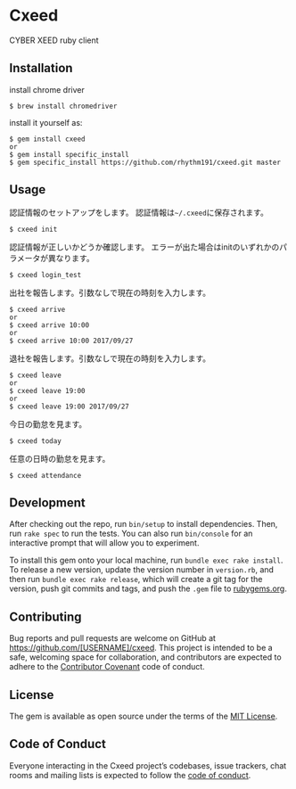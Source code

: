 # Cxeed

CYBER XEED ruby client

## Installation

install chrome driver

    $ brew install chromedriver


install it yourself as:

    $ gem install cxeed
    or
    $ gem install specific_install
    $ gem specific_install https://github.com/rhythm191/cxeed.git master


## Usage

認証情報のセットアップをします。
認証情報は`~/.cxeed`に保存されます。

    $ cxeed init

認証情報が正しいかどうか確認します。
エラーが出た場合はinitのいずれかのパラメータが異なります。

    $ cxeed login_test

出社を報告します。引数なしで現在の時刻を入力します。

    $ cxeed arrive
    or
    $ cxeed arrive 10:00
    or
    $ cxeed arrive 10:00 2017/09/27
    
退社を報告します。引数なしで現在の時刻を入力します。

    $ cxeed leave
    or
    $ cxeed leave 19:00
    or
    $ cxeed leave 19:00 2017/09/27

今日の勤怠を見ます。

    $ cxeed today
    
任意の日時の勤怠を見ます。

    $ cxeed attendance


## Development

After checking out the repo, run `bin/setup` to install dependencies. Then, run `rake spec` to run the tests. You can also run `bin/console` for an interactive prompt that will allow you to experiment.

To install this gem onto your local machine, run `bundle exec rake install`. To release a new version, update the version number in `version.rb`, and then run `bundle exec rake release`, which will create a git tag for the version, push git commits and tags, and push the `.gem` file to [rubygems.org](https://rubygems.org).

## Contributing

Bug reports and pull requests are welcome on GitHub at https://github.com/[USERNAME]/cxeed. This project is intended to be a safe, welcoming space for collaboration, and contributors are expected to adhere to the [Contributor Covenant](http://contributor-covenant.org) code of conduct.

## License

The gem is available as open source under the terms of the [MIT License](http://opensource.org/licenses/MIT).

## Code of Conduct

Everyone interacting in the Cxeed project’s codebases, issue trackers, chat rooms and mailing lists is expected to follow the [code of conduct](https://github.com/[USERNAME]/cxeed/blob/master/CODE_OF_CONDUCT.md).
